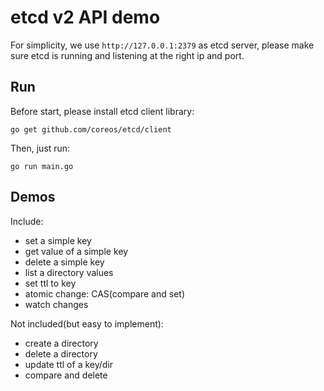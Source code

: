 # etcd v2 API demo

For simplicity, we use `http://127.0.0.1:2379` as etcd server, 
please make sure etcd is running and listening at the right ip and port.

## Run

Before start, please install etcd client library:

```
go get github.com/coreos/etcd/client
```

Then, just run:
```
go run main.go
```

## Demos

Include: 

- set a simple key
- get value of a simple key
- delete a simple key
- list a directory values
- set ttl to key
- atomic change: CAS(compare and set)
- watch changes

Not included(but easy to implement):

- create a directory
- delete a directory
- update ttl of a key/dir
- compare and delete
